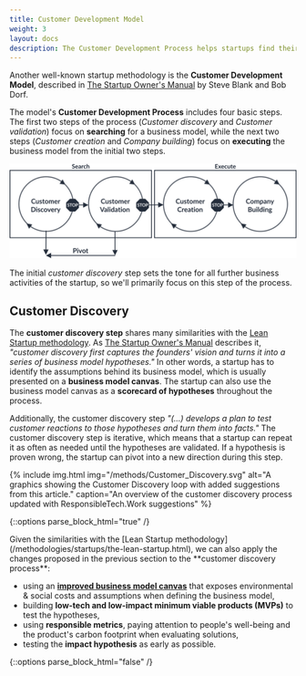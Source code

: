 ```yaml
---
title: Customer Development Model
weight: 3
layout: docs
description: The Customer Development Process helps startups find their initial business model, which makes it a great methodology for introducing responsible thinking in the earliest stages of a company.
---
```


Another well-known startup methodology is the **Customer Development Model**, described in [The Startup Owner's Manual](https://www.amazon.com/Startup-Owners-Manual-Step-Step/dp/1119690684/) by Steve Blank and Bob Dorf.

The model's **Customer Development Process** includes four basic steps. The first two steps of the process (*Customer discovery* and *Customer validation*) focus on **searching** for a business model, while the next two steps (*Customer creation* and *Company building*) focus on **executing** the business model from the initial two steps. 

![A graphic showing the four step Customer Development Process described above.](/assets/img/methods/Customer_Development_Process.svg)

The initial *customer discovery* step sets the tone for all further business activities of the startup, so we'll primarily focus on this step of the process.


## Customer Discovery

The **customer discovery step** shares many similarities with the [Lean Startup methodology](/methodologies/startups/the-lean-startup.html). As [The Startup Owner's Manual](https://www.amazon.com/Startup-Owners-Manual-Step-Step/dp/1119690684/) describes it,  *"customer discovery first captures the founders' vision and turns it into a series of business model hypotheses."* In other words, a startup has to identify the assumptions behind its business model, which is usually presented on a **business model canvas**. The startup can also use the business model canvas as a **scorecard of hypotheses** throughout the process.

Additionally, the customer discovery step *"(...) develops a plan to test customer reactions to those hypotheses and turn them into facts."* The customer discovery step is iterative, which means that a startup can repeat it as often as needed until the hypotheses are validated. If a hypothesis is proven wrong, the startup can pivot into a new direction during this step.

{% include img.html img="/methods/Customer_Discovery.svg" alt="A graphics showing the Customer Discovery loop with added suggestions from this article." caption="An overview of the customer discovery process updated with ResponsibleTech.Work suggestions" %}

{::options parse_block_html="true" /}
<div class="advice">
Given the similarities with the [Lean Startup methodology](/methodologies/startups/the-lean-startup.html), we can also apply the changes proposed in the previous section to the **customer discovery process**:

- using an **[improved business model canvas](/tools/business/business-model-canvases/)** that exposes environmental & social costs and assumptions when defining the business model, 
- building **low-tech and low-impact minimum viable products (MVPs)** to test the hypotheses,
- using **responsible metrics**, paying attention to people's well-being and the product's carbon footprint when evaluating solutions, 
- testing the **impact hypothesis** as early as possible.
</div>
{::options parse_block_html="false" /}
